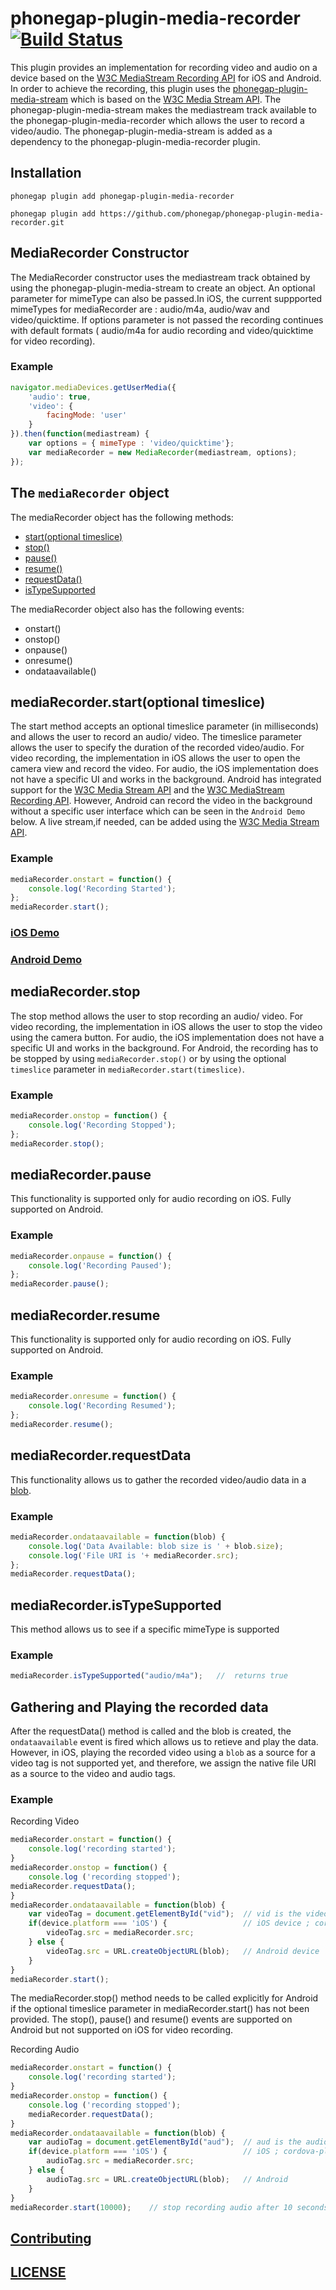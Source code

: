 <!---
 # license: Licensed to the Apache Software Foundation (ASF) under one
 #         or more contributor license agreements.  See the NOTICE file
 #         distributed with this work for additional information
 #         regarding copyright ownership.  The ASF licenses this file
 #         to you under the Apache License, Version 2.0 (the
 #         "License"); you may not use this file except in compliance
 #         with the License.  You may obtain a copy of the License at
 #
 #           http://www.apache.org/licenses/LICENSE-2.0
 #
 #         Unless required by applicable law or agreed to in writing,
 #         software distributed under the License is distributed on an
 #         "AS IS" BASIS, WITHOUT WARRANTIES OR CONDITIONS OF ANY
 #         KIND, either express or implied.  See the License for the
 #         specific language governing permissions and limitations
 #         under the License.
 -->


# phonegap-plugin-media-recorder [![Build Status](https://travis-ci.org/phonegap/phonegap-plugin-media-recorder.svg)](https://travis-ci.org/phonegap/phonegap-plugin-media-recorder)

This plugin provides an implementation for recording video and audio on a device based on the [W3C MediaStream Recording API](https://www.w3.org/TR/mediastream-recording/) for iOS and Android. In order to achieve the recording, this plugin uses the [phonegap-plugin-media-stream](https://github.com/phonegap/phonegap-plugin-media-stream) which is based on the [W3C Media Stream API](https://www.w3.org/TR/mediacapture-streams/). The phonegap-plugin-media-stream makes the mediastream track available to the phonegap-plugin-media-recorder which allows the user to record a video/audio. The phonegap-plugin-media-stream is added as a dependency to the phonegap-plugin-media-recorder plugin.



## Installation

```
phonegap plugin add phonegap-plugin-media-recorder

phonegap plugin add https://github.com/phonegap/phonegap-plugin-media-recorder.git
```

## MediaRecorder Constructor

The MediaRecorder constructor uses the mediastream track obtained by using the phonegap-plugin-media-stream to create an object. An optional parameter for mimeType can also be passed.In iOS, the current suppported mimeTypes for mediaRecorder are : audio/m4a, audio/wav and video/quicktime. If options parameter is not passed the recording continues with default formats ( audio/m4a for audio recording and video/quicktime for video recording).

### Example

```javascript
navigator.mediaDevices.getUserMedia({
    'audio': true,
    'video': {
        facingMode: 'user'
    }
}).then(function(mediastream) {
    var options = { mimeType : 'video/quicktime'};
    var mediaRecorder = new MediaRecorder(mediastream, options);
});
```

## The `mediaRecorder` object

The mediaRecorder object has the following methods:

- [start(optional timeslice)](https://github.com/phonegap/phonegap-plugin-media-recorder#mediarecorderstartoptional-timeslice)
- [stop()](https://github.com/phonegap/phonegap-plugin-media-recorder#mediastop)
- [pause()](https://github.com/phonegap/phonegap-plugin-media-recorder#mediapause)
- [resume()](https://github.com/phonegap/phonegap-plugin-media-recorder#mediaresume)
- [requestData()](https://github.com/phonegap/phonegap-plugin-media-recorder#mediarequestdata)
- [isTypeSupported](https://github.com/phonegap/phonegap-plugin-media-recorder#mediarecorderistypesupported)

The mediaRecorder object also has the following events:

- onstart()
- onstop()
- onpause()
- onresume()
- ondataavailable()


##  mediaRecorder.start(optional timeslice)

The start method accepts an optional timeslice parameter (in milliseconds) and allows the user to record an audio/ video. The timeslice parameter allows the user to specify the duration of the recorded video/audio. For video recording, the implementation in iOS allows the user to open the camera view and record the video. For audio, the iOS implementation does not have a specific UI and works in the background. Android has integrated support for the [W3C Media Stream API](https://www.w3.org/TR/mediacapture-streams/) and the [W3C MediaStream Recording API](https://www.w3.org/TR/mediastream-recording/). However, Android can record the video in the background without a specific user interface which can be seen in the `Android Demo` below. A live stream,if needed, can be added using the [W3C Media Stream API](https://www.w3.org/TR/mediacapture-streams/).

### Example

```javascript
mediaRecorder.onstart = function() {
    console.log('Recording Started');
};
mediaRecorder.start();
```

### [iOS Demo](resources/iOS.gif)

### [Android Demo](resources/Android.gif)

##  mediaRecorder.stop

The stop method allows the user to stop recording an audio/ video. For video recording, the implementation in iOS allows the user to stop the video using the camera button. For audio, the iOS implementation does not have a specific UI and works in the background. For Android, the recording has to be stopped by using `mediaRecorder.stop()` or by using the optional `timeslice` parameter in `mediaRecorder.start(timeslice)`.

### Example

```javascript
mediaRecorder.onstop = function() {
    console.log('Recording Stopped');
};
mediaRecorder.stop();
```

## mediaRecorder.pause

This functionality is supported only for audio recording on iOS. Fully supported on Android.

### Example

```javascript
mediaRecorder.onpause = function() {
    console.log('Recording Paused');
};
mediaRecorder.pause();
```

## mediaRecorder.resume

This functionality is supported only for audio recording on iOS. Fully supported on Android.

### Example

```javascript
mediaRecorder.onresume = function() {
    console.log('Recording Resumed');
};
mediaRecorder.resume();
```

## mediaRecorder.requestData

This functionality allows us to gather the recorded video/audio data in a [blob](https://www.w3.org/TR/FileAPI/#dfn-Blob).

### Example

```javascript
mediaRecorder.ondataavailable = function(blob) {
    console.log('Data Available: blob size is ' + blob.size);
    console.log('File URI is '+ mediaRecorder.src);
};
mediaRecorder.requestData();
```

## mediaRecorder.isTypeSupported

This method allows us to see if a specific mimeType is supported

### Example

```javascript
mediaRecorder.isTypeSupported("audio/m4a");   //  returns true
```

## Gathering and Playing the recorded data

After the requestData() method is called and the blob is created, the `ondataavailable` event is fired which allows us to retieve and play the data. However, in iOS, playing the recorded video using a `blob` as a source for a video tag is not supported yet, and therefore, we assign the native file URI as a source to the video and audio tags.

### Example

Recording Video

```javascript
mediaRecorder.onstart = function() {
    console.log('recording started');
}
mediaRecorder.onstop = function() {
    console.log ('recording stopped');
mediaRecorder.requestData();
}
mediaRecorder.ondataavailable = function(blob) {
    var videoTag = document.getElementById("vid");  // vid is the video tag
    if(device.platform === 'iOS') {                 // iOS device ; cordova-plugin-device required for this check
        videoTag.src = mediaRecorder.src;
    } else {
        videoTag.src = URL.createObjectURL(blob);   // Android device
    }
}
mediaRecorder.start();
```

 The mediaRecorder.stop() method needs to be called explicitly for Android if the optional timeslice parameter in mediaRecorder.start() has not been provided.
 The stop(), pause() and resume() events are supported on Android but not supported on iOS for video recording.


Recording Audio

```javascript
mediaRecorder.onstart = function() {
    console.log('recording started');
}
mediaRecorder.onstop = function() {
    console.log ('recording stopped');
    mediaRecorder.requestData();
}
mediaRecorder.ondataavailable = function(blob) {
    var audioTag = document.getElementById("aud");  // aud is the audio tag
    if(device.platform === 'iOS') {                 // iOS ; cordova-plugin-device required for this check
        audioTag.src = mediaRecorder.src;
    } else {
        audioTag.src = URL.createObjectURL(blob);   // Android
    }
}
mediaRecorder.start(10000);    // stop recording audio after 10 seconds
```


## [Contributing](https://github.com/phonegap/phonegap-plugin-media-recorder/blob/master/.github/CONTRIBUTING.md)

## [LICENSE](https://github.com/phonegap/phonegap-plugin-media-recorder/blob/master/LICENSE)

